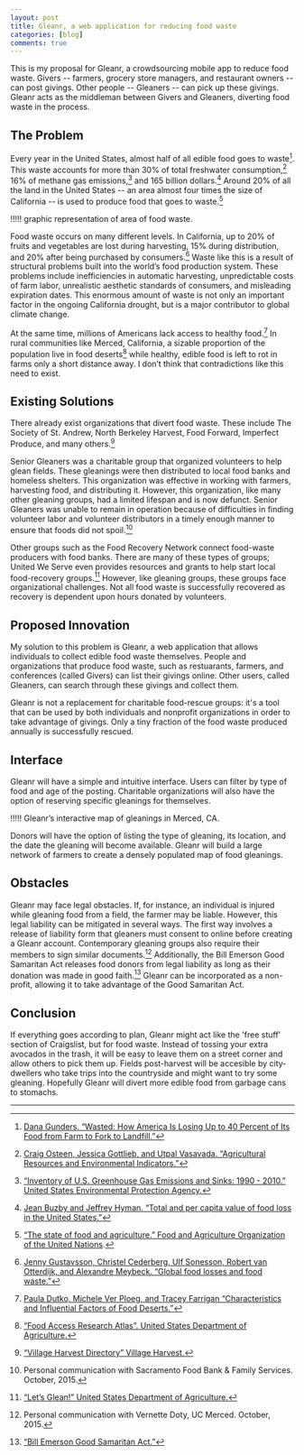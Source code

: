 ```yaml
---
layout: post
title: Gleanr, a web application for reducing food waste
categories: [blog]
comments: true
---
```


This is my proposal for Gleanr, a crowdsourcing mobile app to reduce food waste. Givers -- farmers, grocery store managers, and restaurant owners -- can post givings. Other people -- Gleaners -- can pick up these givings. Gleanr acts as the middleman between Givers and Gleaners, diverting food waste in the process.

## The Problem

Every year in the United States, almost half of all edible food goes to waste[^1]. This waste accounts for more than 30% of total freshwater consumption,[^2] 16% of methane gas emissions,[^3] and 165 billion dollars.[^4] Around 20% of all the land in the United States -- an area almost four times the size of California -- is used to produce food that goes to waste.[^5]

!!!!! graphic representation of area of food waste.

Food waste occurs on many different levels. In California, up to 20% of fruits and vegetables are lost during harvesting, 15% during distribution, and 20% after being purchased by consumers.[^6] Waste like this is a result of structural problems built into the world’s food production system. These problems include inefficiencies in automatic harvesting, unpredictable costs of farm labor, unrealistic aesthetic standards of consumers, and misleading expiration dates. This enormous amount of waste is not only an important factor in the ongoing California drought, but is a major contributor to global climate change.

At the same time, millions of Americans lack access to healthy food.[^7] In rural communities like Merced, California, a sizable proportion of the population live in food deserts[^8] while healthy, edible food is left to rot in farms only a short distance away. I don’t think that contradictions like this need to exist.

## Existing Solutions

There already exist organizations that divert food waste. These include The Society of St. Andrew, North Berkeley Harvest, Food Forward, Imperfect Produce, and many others.[^9]

Senior Gleaners was a charitable group that organized volunteers to help glean fields. These gleanings were then distributed to local food banks and homeless shelters. This organization was effective in working with farmers, harvesting food, and distributing it. However, this organization, like many other gleaning groups, had a limited lifespan and is now defunct. Senior Gleaners was unable to remain in operation because of difficulties in finding volunteer labor and volunteer distributors in a timely enough manner to ensure that foods did not spoil.[^10] 

Other groups such as the Food Recovery Network connect food-waste producers with food banks. There are many of these types of groups; United We Serve even provides resources and grants to help start local food-recovery groups.[^11] However, like gleaning groups, these groups face organizational challenges. Not all food waste is successfully recovered as recovery is dependent upon hours donated by volunteers.

## Proposed Innovation 

My solution to this problem is Gleanr, a web application that allows individuals to collect edible food waste themselves. People and organizations that produce food waste, such as restuarants, farmers, and conferences (called Givers) can list their givings online. Other users, called Gleaners, can search through these givings and collect them.

Gleanr is not a replacement for charitable food-rescue groups: it's a tool that can be used by both individuals and nonprofit organizations in order to take advantage of givings. Only a tiny fraction of the food waste produced annually is successfully rescued. 

## Interface

Gleanr will have a simple and intuitive interface. Users can filter by type of food and age of the posting. Charitable organizations will also have the option of reserving specific gleanings for themselves.

!!!!! Gleanr’s interactive map of gleanings in Merced, CA.

Donors will have the option of listing the type of gleaning, its location, and the date the gleaning will become available. Gleanr will build a large network of farmers to create a densely populated map of food gleanings.

## Obstacles

Gleanr may face legal obstacles. If, for instance, an individual is injured while gleaning food from a field, the farmer may be liable. However, this legal liability can be mitigated in several ways. The first way involves a release of liability form that gleaners must consent to online before creating a Gleanr account. Contemporary gleaning groups also require their members to sign similar documents.[^12] Additionally, the Bill Emerson Good Samaritan Act releases food donors from legal liability as long as their donation was made in good faith.[^13] Gleanr can be incorporated as a non-profit, allowing it to take advantage of the Good Samaritan Act.

## Conclusion

If everything goes according to plan, Gleanr might act like the 'free stuff' section of Craigslist, but for food waste. Instead of tossing your extra avocados in the trash, it will be easy to leave them on a street corner and allow others to pick them up. Fields post-harvest will be accesible by city-dwellers who take trips into the countryside and might want to try some gleaning. Hopefully Gleanr will divert more edible food from garbage cans to stomachs.


<hr/>

[^1]: [Dana Gunders. “Wasted: How America Is Losing Up to 40 Percent of Its Food from Farm to Fork to Landfill.”](https://www.nrdc.org/food/files/wasted-food-ip.pdf)
[^2]: [Craig Osteen, Jessica Gottlieb, and Utpal Vasavada. “Agricultural Resources and Environmental Indicators.”](http://www.ers.usda.gov/media/874175/eib98.pdf)
[^3]: [“Inventory of U.S. Greenhouse Gas Emissions and Sinks: 1990 - 2010.” United States Environmental Protection Agency.](http://www3.epa.gov/climatechange/Downloads/ghgemissions/US-GHG-Inventory-2012-Main-Text.pdf)
[^4]: [Jean Buzby and Jeffrey Hyman. “Total and per capita value of food loss in the United States.”](http://ucce.ucdavis.edu/files/datastore/234-2425.pdf)
[^5]: [“The state of food and agriculture.” Food and Agriculture Organization of the United Nations](http://www.fao.org/3/a-i4040e.pdf).
[^6]: [Jenny Gustavsson, Christel Cederberg, Ulf Sonesson, Robert van Otterdijk, and Alexandre Meybeck. “Global food losses and food waste.”](http://www.fao.org/docrep/014/mb060e/mb060e.pdf)
[^7]: [Paula Dutko, Michele Ver Ploeg, and Tracey Farrigan “Characteristics and Influential Factors of Food Deserts.”](http://www.ers.usda.gov/media/883903/err140.pdf)
[^8]: [“Food Access Research Atlas”. United States Department of Agriculture.](http://www.ers.usda.gov/data-products/food-access-research-atlas/go-to-the-atlas.aspx)
[^9]: [“Village Harvest Directory” Village Harvest.](http://www.villageharvest.org/harvestingdirectory)
[^10]: Personal communication with Sacramento Food Bank & Family Services. October, 2015.
[^11]: [“Let’s Glean!” United States Department of Agriculture.](http://www.serve.gov/toolkits/pdf/letsglean.pdf)
[^12]: Personal communication with Vernette Doty, UC Merced. October, 2015.
[^13]: [“Bill Emerson Good Samaritan Act.”](http://www.gpo.gov/fdsys/pkg/PLAW-104publ210/pdf/PLAW-104publ210.pdf)